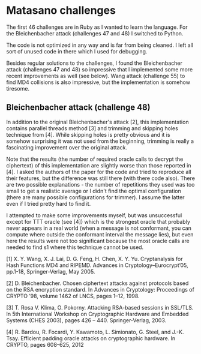 # Matasano challenges

The first 46 challenges are in Ruby as I wanted to learn the language. For the Bleichenbacher attack (challenges 47 and 48) I switched to Python.

The code is not optimized in any way and is far from being cleaned. I left all sort of unused code in there which I used for debugging.

Besides regular solutions to the challenges, I found the Bleichenbacher attack (challenges 47 and 48) so impressive that I implemented some more recent improvements as well (see below). Wang attack (challenge 55) to find MD4 collisions is also impressive, but the implementation is somehow tiresome.

## Bleichenbacher attack (challenge 48)

In addition to the original Bleichenbacher's attack [2], this implementation contains parallel threads method [3] and trimming and skipping holes technique from [4]. 
While skipping holes is pretty obvious and it is somehow surprising it was not used from the beginning, trimming is really a fascinating improvement over the original attack. 

Note that the results (the number of required oracle calls to decrypt the ciphertext) of this implementation are slightly worse than those reported in [4]. I asked the authors of the paper for the code and tried to reproduce all their features, but the difference was still there (with there code also).
There are two possible explanations - the number of repetitions they used was too small to get a realistic average or I didn't find the optimal configuration (there are many possible configurations for trimmer). I assume the latter even if I tried pretty hard to find it.

I attempted to make some improvements myself, but was unsuccessful except for TTT oracle (see [4]) which is the strongest oracle that probably never appears in a real world (when a message is not conformant, you can compute where outside the conformant interval the message lies), but even here the results were not too significant because the most oracle calls are needed to find s1 where this technique cannot be used.

[1] X. Y. Wang, X. J. Lai, D. G. Feng, H. Chen, X. Y. Yu. Cryptanalysis for Hash Functions MD4 and RIPEMD. Advances in Cryptology–Eurocrypt’05, pp.1-18, Springer-Verlag, May 2005.

[2] D. Bleichenbacher. Chosen ciphertext attacks against protocols based on the RSA encryption standard. In Advances in Cryptology: Proceedings of CRYPTO ’98, volume 1462 of LNCS, pages 1–12, 1998.

[3] T. Rosa V. Klima, O. Pokorny. Attacking RSA-based sessions in SSL/TLS. In 5th International Workshop on Cryptographic Hardware and Embedded Systems (CHES 2003), pages 426 – 440. Springer-Verlag, 2003.

[4] R. Bardou, R. Focardi, Y. Kawamoto, L. Simionato, G. Steel, and J.-K. Tsay. Efficient padding oracle attacks on cryptographic hardware. In CRYPTO, pages 608–625, 2012



